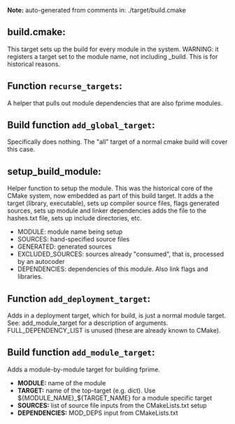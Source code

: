 **Note:** auto-generated from comments in: ./target/build.cmake

## build.cmake:

This target sets up the build for every module in the system. WARNING: it registers a target set to the module name,
not including _build. This is for historical reasons.


## Function `recurse_targets`:

A helper that pulls out module dependencies that are also fprime modules.


## Build function `add_global_target`:

Specifically does nothing.  The "all" target of a normal cmake build will cover this case.


## setup_build_module:

Helper function to setup the module. This was the historical core of the CMake system, now embedded as part of this
build target. It adds a the target (library, executable), sets up compiler source files, flags generated sources,
sets up module and linker dependencies adds the file to the hashes.txt file, sets up include directories, etc.

- MODULE: module name being setup
- SOURCES: hand-specified source files
- GENERATED: generated sources
- EXCLUDED_SOURCES: sources already "consumed", that is, processed by an autocoder
- DEPENDENCIES: dependencies of this module. Also link flags and libraries.


## Function `add_deployment_target`:

Adds in a deployment target, which for build, is just a normal module target. See: add_module_target for a description
of arguments. FULL_DEPENDENCY_LIST is unused (these are already known to CMake).


## Build function `add_module_target`:

Adds a module-by-module target for building fprime.

- **MODULE:** name of the module
- **TARGET:** name of the top-target (e.g. dict). Use ${MODULE_NAME}_${TARGET_NAME} for a module specific target
- **SOURCES:** list of source file inputs from the CMakeLists.txt setup
- **DEPENDENCIES:** MOD_DEPS input from CMakeLists.txt



